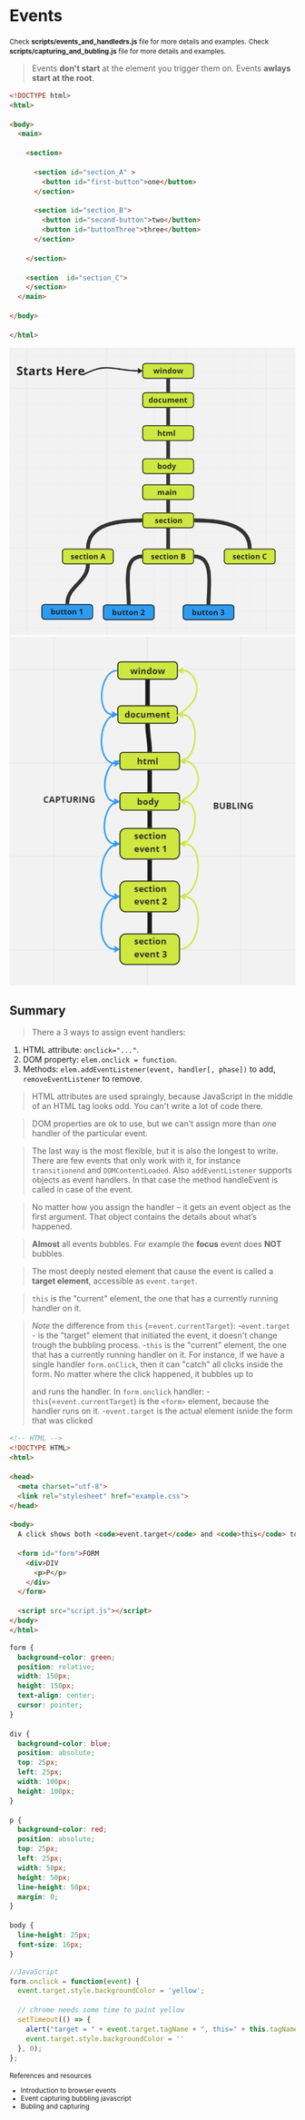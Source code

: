 # Events

<small>Check <b>scripts/events_and_handledrs.js</b> file for more details and examples.</small>
<small>Check <b>scripts/capturing_and_bubling.js</b> file for more details and examples.</small>

> Events **don't start** at the element you trigger them on. Events **awlays start at the root**.

```html
<!DOCTYPE html>
<html>

<body>
  <main>

    <section>

      <section id="section_A" >
        <button id="first-button">one</button>
      </section>

      <section id="section_B">
        <button id="second-button">two</button>
        <button id="buttonThree">three</button>
      </section>

    </section>

    <section  id="section_C">
    </section>
  </main>

</body>

</html>
```
![screen-1](./images/events_and_handlers/screen-1.png "figure-1")
![figure-2](./images/events_and_handlers/figure-2.png "figure-2")

## Summary 

> There a 3 ways to assign event handlers: 
  1. HTML attribute: `onclick="..."`.
  2. DOM property: `elem.onclick = function`.
  3. Methods: `elem.addEventListener(event, handler[, phase])` to add, `removeEventListener` to remove.

> HTML attributes are used spraingly, because JavaScript in the middle of an HTML tag looks odd. You can't write a lot of code there.

> DOM properties are ok to use, but we can't assign more than one handler of the particular event.

> The last way is the most flexible, but it is also the longest to write. There are few events that only work with it, for instance `transitionend` and `DOMContentLoaded`. Also `addEventListener` supports objects as event handlers. In that case the method handleEvent is called in case of the event.

> No matter how you assign the handler – it gets an event object as the first argument. That object contains the details about what’s happened.

> **Almost** all events bubbles. For example the **focus** event does **NOT** bubbles.

> The most deeply nested element that cause the event is called a **target element**, accessible as `event.target`.

> `this` is the "current" element, the one that has a currently running handler on it.

> _Note_ the difference from `this` (=`event.currentTarget`):
-`event.target` - is the "target" element that initiated the event, it doesn't change trough the bubbling process.
-`this` is the "current" element, the one that has a currently running handler on it.
For instance, if we have a single handler `form.onClick`, then it can "catch" all clicks inside the form. No matter where the click happened, it bubbles up to <form> and runs the handler.
In `form.onclick` handler:
-`this`(=`event.currentTarget`) is the `<form>` element, because the handler runs on it.
-`event.target` is the actual element isnide the form that was clicked

```html
<!-- HTML -->
<!DOCTYPE HTML>
<html>

<head>
  <meta charset="utf-8">
  <link rel="stylesheet" href="example.css">
</head>

<body>
  A click shows both <code>event.target</code> and <code>this</code> to compare:

  <form id="form">FORM
    <div>DIV
      <p>P</p>
    </div>
  </form>

  <script src="script.js"></script>
</body>
</html>
```

```css
form {
  background-color: green;
  position: relative;
  width: 150px;
  height: 150px;
  text-align: center;
  cursor: pointer;
}

div {
  background-color: blue;
  position: absolute;
  top: 25px;
  left: 25px;
  width: 100px;
  height: 100px;
}

p {
  background-color: red;
  position: absolute;
  top: 25px;
  left: 25px;
  width: 50px;
  height: 50px;
  line-height: 50px;
  margin: 0;
}

body {
  line-height: 25px;
  font-size: 16px;
}
```

```js
//JavaScript
form.onclick = function(event) {
  event.target.style.backgroundColor = 'yellow';

  // chrome needs some time to paint yellow
  setTimeout(() => {
    alert("target = " + event.target.tagName + ", this=" + this.tagName);
    event.target.style.backgroundColor = ''
  }, 0);
};
```

<small>
  References and resources
  <ul>
    <li>
      <a src="https://javascript.info/introduction-browser-events" style="color: naviblue; cursor: pointer"> Introduction to browser events</a>
    </li>
    <li>
      <a src="https://www.kirupa.com/html5/event_capturing_bubbling_javascript.htm" style="color: naviblue; cursor: pointer">Event capturing bubbling javascript</a>
    </li>
    <li>
      <a src="https://javascript.info/bubbling-and-capturing" style="color: naviblue; cursor: pointer">Bubling and capturing</a>
    </li>
  </ul>
</small>